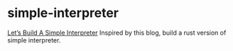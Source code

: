 # simple-interpreter
[Let’s Build A Simple Interpreter](https://ruslanspivak.com/lsbasi-part1/) Inspired by this blog, build a rust version of simple interpreter.
